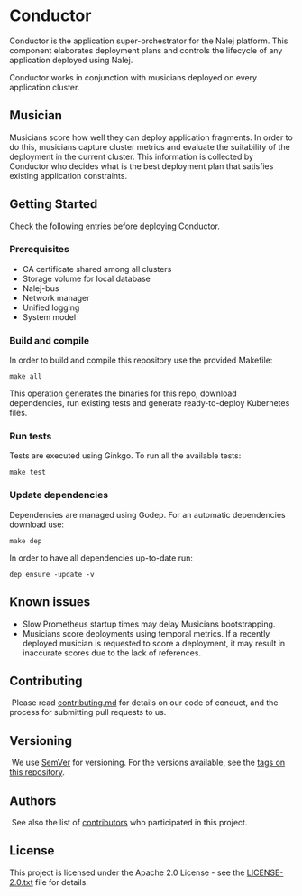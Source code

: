 # Conductor

Conductor is the application super-orchestrator for the Nalej platform. This component
elaborates deployment plans and controls the lifecycle of any application deployed using
Nalej.  

Conductor works in conjunction with musicians deployed on every application cluster. 

## Musician

Musicians score how well they can deploy application fragments. In order to do this, musicians
capture cluster metrics and evaluate the suitability of the deployment in the current cluster. 
This information is collected by Conductor who decides what is the best deployment plan that
satisfies existing application constraints. 


## Getting Started

Check the following entries before deploying Conductor.

### Prerequisites

* CA certificate shared among all clusters
* Storage volume for local database
* Nalej-bus 
* Network manager
* Unified logging
* System model 



### Build and compile

In order to build and compile this repository use the provided Makefile:

```
make all
```

This operation generates the binaries for this repo, download dependencies,
run existing tests and generate ready-to-deploy Kubernetes files.

### Run tests

Tests are executed using Ginkgo. To run all the available tests:

```
make test
```

### Update dependencies

Dependencies are managed using Godep. For an automatic dependencies download use:

```
make dep
```

In order to have all dependencies up-to-date run:

```
dep ensure -update -v
```

## Known issues
* Slow Prometheus startup times may delay Musicians bootstrapping.
* Musicians score deployments using temporal metrics. If a recently deployed musician is 
requested to score a deployment, it may result in inaccurate scores due to the lack of references.

## Contributing
​
Please read [contributing.md](contributing.md) for details on our code of conduct, and the process for submitting pull requests to us.
​
​
## Versioning
​
We use [SemVer](http://semver.org/) for versioning. For the versions available, see the [tags on this repository](https://github.com/nalej/conductor/tags). 
​
## Authors
​
See also the list of [contributors](https://github.com/nalej/conductor/contributors) who participated in this project.
​
## License
This project is licensed under the Apache 2.0 License - see the [LICENSE-2.0.txt](LICENSE-2.0.txt) file for details.